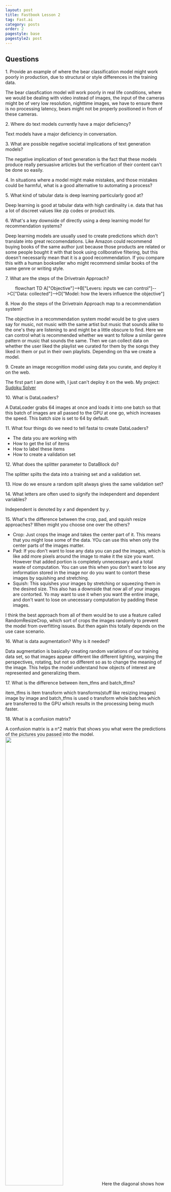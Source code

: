 ```yaml
---
layout: post
title: Fastbook Lesson 2
tag: Fast.ai
category: posts
order: 2
pagestyle: base
pagestyle2: post
---
```

## Questions

<div class="admonition note">
<p class="admonition-title">1. Provide an example of where the bear classification model might work poorly in production, due to structural or style differences in the training data.</p><p>The bear classfication model will work poorly in real life conditions, where we would be dealing with video instead of images, the input of the cameras might be of very low resolution, nighttime images, we have to ensure there is no processing latency, bears might not be properly positioned in from of these cameras.</p></div>
<div class="admonition note"><p class="admonition-title">2. Where do text models currently have a major deficiency?</p><p>Text models have a major deficiency in conversation.</p></div>
<div class="admonition note"><p class="admonition-title">3. What are possible negative societal implications of text generation models?</p><p>The negative implication of text generation is the fact that these models produce really persuasive articles but the verfication of their content can't be done so easily.</p></div>
<div class="admonition note"><p class="admonition-title">4. In situations where a model might make mistakes, and those mistakes could be harmful, what is a good alternative to automating a process?</p><p></p></div>
<div class="admonition note"><p class="admonition-title">5. What kind of tabular data is deep learning particularly good at?</p><p>Deep learning is good at tabular data with high cardinality i.e. data that has a lot of discreet values like zip codes or product ids.</p></div>
<div class="admonition note"><p class="admonition-title">6. What's a key downside of directly using a deep learning model for recommendation systems?</p><p>Deep learning models are usually used to create predictions which don't translate into great reccomendations. Like Amazon could recommend buying books of the same author just because those products are related or some people bought it with that book using collborative filtering, but this doesn't necessarily mean that it is a good recommendation. If you compare this with a human bookseller who might recommend similar books of the same genre or writing style.</p></div>
<div class="admonition note"><p class="admonition-title">7. What are the steps of the Drivetrain Approach?</p><p><div class="mermaid" align="center" height="70%" width="70%">
    flowchart TD
    A["Objective"]-->B["Levers: inputs we can control"]-->C["Data: collected"]-->D["Model: how the levers influence the objective"]
</div></p></div>
<div class="admonition note"><p class="admonition-title">8. How do the steps of the Drivetrain Approach map to a recommendation system?</p><p>The objective in a recommendation system model would be to give users say for music, not music with the same artist but music that sounds alike to the one's they are listening to and might be a little obscure to find. Here we can control what is recommended whether we want to follow a similar genre pattern or music that sounds the same. Then we can collect data on whether the user liked the playlist we curated for them by the songs they liked in them or put in their own playlists. Depending on tha we create a model.</p></div>
<div class="admonition note"><p class="admonition-title">9. Create an image recognition model using data you curate, and deploy it on the web.</p>The first part I am done with, I just can't deploy it on the web. My project: <a href="https://github.com/psymbio/sudoku-solver-v1">Sudoku Solver</a><p></p></div>
<div class="admonition note"><p class="admonition-title">10. What is DataLoaders?</p><p>A DataLoader grabs 64 images at once and loads it into one batch so that this batch of images are all passed to the GPU at one go, which increases the speed. This batch size is set to 64 by default.</p></div>
<div class="admonition note"><p class="admonition-title">11. What four things do we need to tell fastai to create DataLoaders?</p><p><ul><li>The data you are working with</li><li>How to get the list of items</li><li>How to label these items</li><li>How to create a validation set</li></ul></p></div>
<div class="admonition note"><p class="admonition-title">12. What does the splitter parameter to DataBlock do?</p><p>The splitter spilts the data into a training set and a validation set.</p></div>
<div class="admonition note"><p class="admonition-title">13. How do we ensure a random split always gives the same validation set?</p><p></p></div>
<div class="admonition note"><p class="admonition-title">14. What letters are often used to signify the independent and dependent variables?</p><p>Independent is denoted by <i>x</i> and dependent by <i>y</i>.</p></div>
<div class="admonition note"><p class="admonition-title">15. What's the difference between the crop, pad, and squish resize approaches? When might you choose one over the others?</p><p><ul><li>Crop: Just crops the image and takes the center part of it. This means that you might lose some of the data. YOu can use this when only the center parts of the images matter.</li><li>Pad: If you don't want to lose any data you can pad the images, which is like add more pixels around the image to make it the size you want. However that added portion is completely unnecessary and a total waste of computation. You can use this when you don't want to lose any imformation stored in the image nor do you want to contort these images by squishing and stretching.</li><li>Squish: This squishes your images by stretching or squeezing them in the desired size. This also has a downside that now all of your images are contorted. Yo may want to use it when you want the entire image, and don't want to lose on unecessary computation by padding these images.</li></ul>I think the best approach from all of them would be to use a feature called RandomResizeCrop, which sort of crops the images randomly to prevent the model from overfitting issues. But then again this totally depends on the use case scenario.</p></div>
<div class="admonition note"><p class="admonition-title">16. What is data augmentation? Why is it needed?</p><p>Data augmentation is basically creating random variations of our training data set, so that images appear different like different lighting, warping the perspectives, rotating, but not so different so as to change the meaning of the image. This helps the model understand how objects of interest are represented and generalizing them.</p></div>
<div class="admonition note"><p class="admonition-title">17. What is the difference between item_tfms and batch_tfms?</p><p>item_tfms is item transform which transforms(stuff like resizing images) image by image and batch_tfms is used o transform whole batches which are transferred to the GPU which results in the processing being much faster.</p></div>
<div class="admonition note"><p class="admonition-title">18. What is a confusion matrix?</p><p>A confusion matrix is a n^2 matrix that shows you what were the predictions of the pictures you passed into the model.<img alt="" src="/images/2021/fastai/confusion-matrix.png" height="60%" width="60%">Here the diagonal shows how many of the images were actually predicted correctly.</p></div>
<div class="admonition note"><p class="admonition-title">19. What does export save?</p><p><div class="inlinecode">export</div> saves both the architecture, as well as the trained parameters of the neural network architecture. It also saves how the DataLoaders are defined.</p></div>
<div class="admonition note"><p class="admonition-title">20. What is it called when we use a model for getting predictions, instead of training?</p><p></p></div>
<div class="admonition note"><p class="admonition-title">21. What are IPython widgets?</p><p>Create GUIs in Jupyter Notebooks itself, so you can prototype and build applications.</p></div>
<div class="admonition note"><p class="admonition-title">22. When might you want to use CPU for deployment? When might GPU be better?</p><p>You might want to use a CPU when you don's have as much processing to do, maybe you are working with simple image data and need to deploy your work for cheap. Whereas you might want to use a GPU where your dealing with video data which would take a lot of processing time on a general CPU. GPUs are best for doing identical work in parallel. If you will be analyzing single pieces of data at a time (like a single image or single sentence), then CPUs may be more cost effective instead, especially with more market competition for CPU servers versus GPU servers. GPUs could be used if you collect user responses into a batch at a time, and perform inference on the batch. This may require the user to wait for model predictions. Additionally, there are many other complexities when it comes to GPU inference, like memory management and queuing of the batches.</p></div>
<div class="admonition note"><p class="admonition-title">23. What are the downsides of deploying your app to a server, instead of to a client (or edge) device such as a phone or PC?</p><p>Maybe this question needs a little reframing. Deploying your app to an edge device leads to a lot of privacy concerns, latency, version control problems, load balancing issues, scalibility issues and it is just a mess. Deploying it to a server is much more efficient and ergonomical. YOu have more control over the environment and none of those issues are found here.</p></div>
<div class="admonition note"><p class="admonition-title">24. What are three examples of problems that could occur when rolling out a bear warning system in practice?</p><p>The bear classfication model will work poorly in real life conditions, where we would be dealing with video instead of images, the input of the cameras might be of very low resolution, nighttime images, we have to ensure there is no processing latency, bears might not be properly positioned in from of these cameras.</p></div>
<div class="admonition note"><p class="admonition-title">25. What is "out-of-domain data"?</p><p>The data you've trained on is different from the data your model shall see during production. Even having a diverse team can help coming up with a wider dataset, but there isn't any technical solution to this problem.</p></div>
<div class="admonition note"><p class="admonition-title">26. What is "domain shift"?</p><p>Domain shift is when you start out with data that might be in your domain, but then over time the type of data changes a lot and then again your model isn't abe to adapt to it. An easy solution is using a transfer learning on a daily basis so that your model can gradually adapt to the new data. Maybe then even fine tuning it to make it better would work out.</p></div>
<div class="admonition tubelight"><p class="admonition-title">Biased data</p><p>All data is biased. Timnit Gebru suggested in a paper that we define how this data is collected, so that in the longer run biased results don't backfire on us and we understand the limitations of that specific collected dataset.</p></div>
<div class="admonition note"><p class="admonition-title">27. What are the three steps in the deployment process?</p><p>The three steps in the deployment process are:<ul><li>Manual process: Run the model in parallel and have humans check all of the predictions.</li><li>Limited scope deployment: Have it run in a environment limited by either time or space, this should be done under human supervision.</li><li>Gradual expansion: There should be good reporting systems in place, and you should always consider what could go wrong.</li></ul></p></div>
<div class="admonition note"><p class="admonition-title">28. What is a p value?</p><p>Often times we take a dataset so small that we start seeing relationships betweeen the inputs coincidently, that is why to verify them we use a p value. We start off with a null hypothesis which says there is no relationship then we collect independent and dependent variables. After this we calculate the percentage of the time we would see that relationship. A p-value is the probability of an observed result assuming the null hypothesis is true. But it is not always that p values are to be trusted extra reading: <a href="https://www.amstat.org/asa/files/pdfs/p-valuestatement.pdf">American Statistical Association on p-values</a> and <a href="https://www.fharrell.com/post/nhst-never/">Frank Harrell's Null Hypothesis Significance Testing Never Worked</a></p></div>
<div class="admonition note"><p class="admonition-title">29. What is a prior?</p><p></p></div>

## Further Research

<div class="admonition hint"><p class="admonition-title">1. Consider how the Drivetrain Approach maps to a project or problem you're interested in.</p><p></p></div>
<div class="admonition hint"><p class="admonition-title">2. When might it be best to avoid certain types of data augmentation?</p><p></p></div>
<div class="admonition hint"><p class="admonition-title">3. For a project you're interested in applying deep learning to, consider the thought experiment "What would happen if it went really, really well?"</p><p></p></div>
<div class="admonition hint"><p class="admonition-title">4. Start a blog, and write your first blog post. For instance, write about what you think deep learning might be useful for in a domain you're interested in.</p><p>Huh, a blog you say... Yeah, I'll think about it.</p></div>